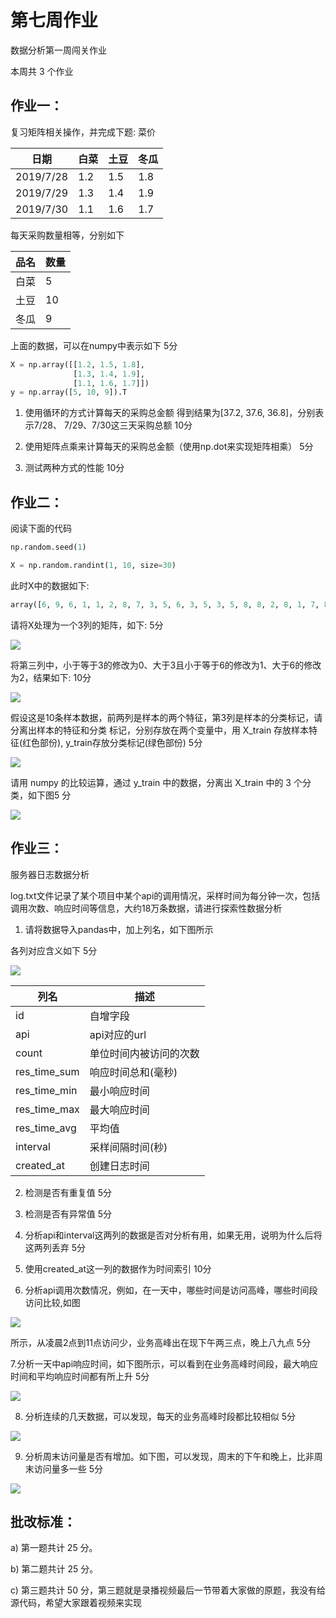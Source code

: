 # 第七周作业

数据分析第一周闯关作业 

本周共 3 个作业 

## 作业一： 

复习矩阵相关操作，并完成下题: 菜价 

| 日期      | 白菜 | 土豆 | 冬瓜 |
| --------- | ---- | ---- | ---- |
| 2019/7/28 | 1.2  | 1.5  | 1.8  |
| 2019/7/29 | 1.3  | 1.4  | 1.9  |
| 2019/7/30 | 1.1  | 1.6  | 1.7  |

每天采购数量相等，分别如下 

| 品名 | 数量 |
| ---- | ---- |
| 白菜 | 5    |
| 土豆 | 10   |
| 冬瓜 | 9    |

上面的数据，可以在numpy中表示如下 5分 

```python
X = np.array([[1.2, 1.5, 1.8],
              [1.3, 1.4, 1.9],
              [1.1, 1.6, 1.7]])
y = np.array([5, 10, 9]).T 
```

1. 使用循环的方式计算每天的采购总金额 得到结果为[37.2, 37.6, 36.8]，分别表示7/28、 7/29、7/30这三天采购总额 10分 

2. 使用矩阵点乘来计算每天的采购总金额（使用np.dot来实现矩阵相乘）  5分 

3. 测试两种方式的性能 10分

## 作业二： 

阅读下面的代码 

```python
np.random.seed(1) 

X = np.random.randint(1, 10, size=30) 
```

此时X中的数据如下: 

```python
array([6, 9, 6, 1, 1, 2, 8, 7, 3, 5, 6, 3, 5, 3, 5, 8, 8, 2, 8, 1, 7, 8,7, 2, 1, 2 , 9, 9, 4, 9])  
```

请将X处理为一个3列的矩阵，如下: 5分 

![](../img/C_Users_hq0749a_Desktop_作业_第七周数据分析作业(1).pdf_img1.png)

将第三列中，小于等于3的修改为0、大于3且小于等于6的修改为1、大于6的修改为2，结果如下: 10分

![](../img/C_Users_hq0749a_Desktop_作业_第七周数据分析作业(1).pdf_img3.png)

假设这是10条样本数据，前两列是样本的两个特征，第3列是样本的分类标记，请分离出样本的特征和分类 标记，分别存放在两个变量中，用 X_train 存放样本特征(红色部份), y_train存放分类标记(绿色部份) 5分 

  ![](../img/C_Users_hq0749a_Desktop_作业_第七周数据分析作业(1).pdf_img5.png)

请用 numpy 的比较运算，通过 y_train 中的数据，分离出 X_train 中的 3 个分类，如下图5 分 

![](../img/C_Users_hq0749a_Desktop_作业_第七周数据分析作业(1).pdf_img7.png)

## 作业三： 

服务器日志数据分析 

log.txt文件记录了某个项目中某个api的调用情况，采样时间为每分钟一次，包括调用次数、响应时间等信息，大约18万条数据，请进行探索性数据分析 

1. 请将数据导入pandas中，加上列名，如下图所示 

各列对应含义如下 5分

![](../img/C_Users_hq0749a_Desktop_作业_第七周数据分析作业(1).pdf_img11.png)

| 列名         | 描述                   |
| ------------ | ---------------------- |
| id           | 自增字段               |
| api          | api对应的url           |
| count        | 单位时间内被访问的次数 |
| res_time_sum | 响应时间总和(毫秒)     |
| res_time_min | 最小响应时间           |
| res_time_max | 最大响应时间           |
| res_time_avg | 平均值                 |
| interval     | 采样间隔时间(秒)       |
| created_at   | 创建日志时间           |

2. 检测是否有重复值 5分 

3. 检测是否有异常值 5分 

4. 分析api和interval这两列的数据是否对分析有用，如果无用，说明为什么后将这两列丢弃  5分 

5. 使用created_at这一列的数据作为时间索引 10分 

6. 分析api调用次数情况，例如，在一天中，哪些时间是访问高峰，哪些时间段访问比较,如图 

![](../img/C_Users_hq0749a_Desktop_作业_第七周数据分析作业(1).pdf_img13.png)

所示，从凌晨2点到11点访问少，业务高峰出在现下午两三点，晚上八九点 5分

​	7.分析一天中api响应时间，如下图所示，可以看到在业务高峰时间段，最大响应时间和平均响应时间都有所上升 5分 

![](../img/C_Users_hq0749a_Desktop_作业_第七周数据分析作业(1).pdf_img15.png)

8. 分析连续的几天数据，可以发现，每天的业务高峰时段都比较相似 5分 

![](../img/C_Users_hq0749a_Desktop_作业_第七周数据分析作业(1).pdf_img17.png)

9. 分析周末访问量是否有增加。如下图，可以发现，周末的下午和晚上，比非周末访问量多一些 5分 

![](../img/C_Users_hq0749a_Desktop_作业_第七周数据分析作业(1).pdf_img19.png)

## 批改标准： 

a) 第一题共计 25 分。

b) 第二题共计 25 分。 

c) 第三题共计 50 分，第三题就是录播视频最后一节带着大家做的原题，我没有给源代码，希望大家跟着视频来实现